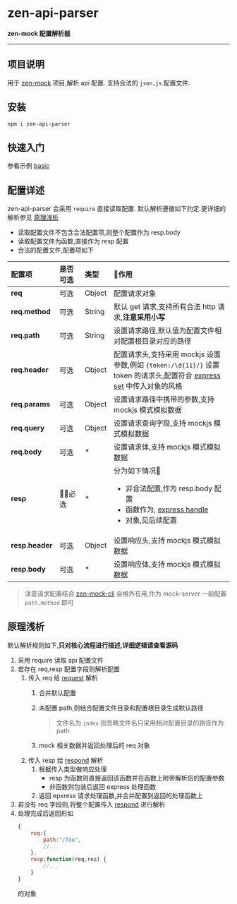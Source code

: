 zen-api-parser
====

**zen-mock 配置解析器**

------

## 项目说明
用于 [zen-mock](../zen-mock/README.md) 项目,解析 api 配置.
支持合法的 `json,js` 配置文件.


## 安装
```bash
npm i zen-api-parser
```

## 快速入门
参看示例 [basic](./examples/basic/README.md)

## 配置详述
zen-api-parser 会采用 `require` 直接读取配置.
默认解析遵循如下约定.更详细的解析参见 [原理浅析](#原理浅析)

* 读取配置文件不包含合法配置项,则整个配置作为 resp.body
* 读取配置文件为函数,直接作为 resp 配置 
* 合法的配置文件,配置项如下

配置项|是否可选|类型|作用
:---|:---|:---|:---|
 **req**|可选|Object|配置请求对象
 **req.method**|可选|String|默认 get 请求,支持所有合法 http 请求,**注意采用小写**
 **req.path**|可选|String|设置请求路径,默认值为配置文件相对配置根目录对应的路径
 **req.header**|可选|Object|配置请求头,支持采用 mockjs 设置参数,例如 `{token:/\d{11}/}` 设置 token 的请求头,配置符合 [express set](http://expressjs.com/en/4x/api.html#res.set)  中传入对象的风格 
 **req.params**|可选|Object|设置请求路径中携带的参数,支持 mockjs 模式模拟数据
 **req.query**|可选|Object|设置请求查询字段,支持 mockjs 模式模拟数据
 **req.body**|可选|*|设置请求体,支持 mockjs 模式模拟数据
**resp**|必选|*|分为如下情况<ul><li>非合法配置,作为 resp.body 配置</li></li><li>函数作为, [express handle](https://expressjs.com/en/starter/basic-routing.html)</li><li>对象,见后续配置</li></ul>
**resp.header**|可选|Object|设置响应头,支持 mockjs 模式模拟数据
**resp.body**|可选|*|设置响应体,支持 mockjs 模式模拟数据


> 注意请求配置结合 [zen-mock-cli](https://github.com/zenHeart/zen-mock/tree/master/packages/zen-mock-cli)
> 会格外有用,作为 mock-server 一般配置 `path,method` 即可


## 原理浅析
默认解析规则如下,**只对核心流程进行描述,详细逻辑请查看源码**

1. 采用 require 读取 api 配置文件
2. 若存在 req,resp 配置字段则解析配置
   1. 传入 req 给 [request](./lib/request.js) 解析
        1. 合并默认配置  
        2. 未配置 path,则结合配置文件目录和配置根目录生成默认路径
            
            > 文件名为 `index` 则忽略文件名只采用相对配置目录的路径作为 path.
        3. mock 相关数据并返回处理后的 req 对象 
   2. 传入 resp 给 [respond](./lib/respond.js) 解析
        1. 根据传入类型做响应处理
           * resp 为函数则直接返回该函数并在函数上附带解析后的配置参数
           * 非函数则包装后返回 express 处理函数
        2. 返回 epxress 请求处理函数,并合并配置到返回的处理函数上
3. 若没有 req 字段则,将整个配置传入 [respond](./lib/respond.js) 进行解析
4. 处理完成后返回形如
    ```js
    {
        req:{
            path:"/foo",
            //...
        },
        resp:function(req,res) {
            //...
        }
    }
    ```
    的对象
